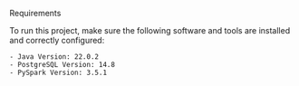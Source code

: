 Requirements

To run this project, make sure the following software and tools are installed and correctly configured:

    - Java Version: 22.0.2
    - PostgreSQL Version: 14.8
    - PySpark Version: 3.5.1